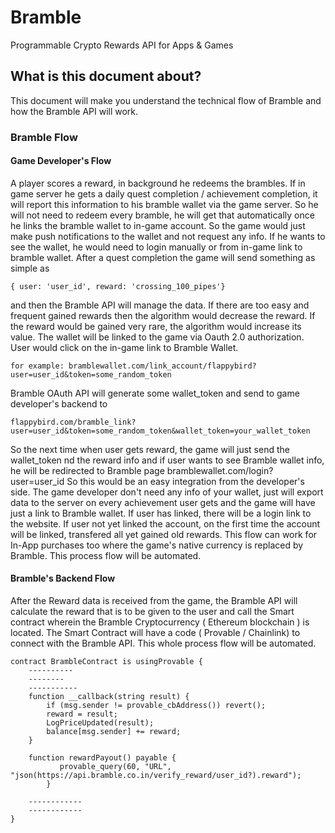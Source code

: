 # Bramble
Programmable Crypto Rewards API for Apps & Games

## What is this document about?

This document will make you understand the technical flow of Bramble and how the Bramble API will work.

### Bramble Flow

#### Game Developer's Flow
A player scores a reward, in background he redeems the brambles. If in game server he gets a daily quest completion / achievement completion, it will report this information to his bramble wallet via the game server. So he will not need to redeem every bramble, he will get that automatically once he links the bramble wallet to in-game account. So the game would just make push notifications to the wallet and not request any info. If he wants to see the wallet, he would need to login manually or from in-game link to bramble wallet. After a quest completion the game will send something as simple as 
````
{ user: 'user_id', reward: 'crossing_100_pipes'} 
````
and then the Bramble API will manage the data. If there are too easy and frequent gained rewards then the algorithm would decrease the reward. If the reward would be gained very rare, the algorithm would increase its value. The wallet will be linked to the game via Oauth 2.0 authorization. User would click on the in-game link to Bramble Wallet. 

````
for example: bramblewallet.com/link_account/flappybird?user=user_id&token=some_random_token
````
Bramble OAuth API will generate some wallet_token and send to game developer's backend to
````
flappybird.com/bramble_link?user=user_id&token=some_random_token&wallet_token=your_wallet_token
````
So the next time when user gets reward, the game will just send the wallet_token nd the reward info and if user wants to see Bramble wallet info, he will be redirected to Bramble page bramblewallet.com/login?user=user_id
So this would be an easy integration from the developer's side. The game developer don't need any info of your wallet, just will export data to the server on every achievement user gets and the game will have just a link to Bramble wallet. If user has linked, there will be a login link to the website. If user not yet linked the account, on the first time the account will be linked, transfered all yet gained old rewards. This flow can work for In-App purchases too where the game's native currency is replaced by Bramble. This process flow will be automated.


#### Bramble's Backend Flow
After the Reward data is received from the game, the Bramble API will calculate the reward that is to be given to the user and call the Smart contract wherein the Bramble Cryptocurrency ( Ethereum blockchain ) is located. The Smart Contract will have a code ( Provable / Chainlink) to connect with the Bramble API. This whole process flow will be automated.

```
contract BrambleContract is usingProvable {
	----------
	--------
	-----------
    function __callback(string result) {
        if (msg.sender != provable_cbAddress()) revert();
        reward = result;
        LogPriceUpdated(result);
        balance[msg.sender] += reward;
    }

    function rewardPayout() payable { 
           provable_query(60, "URL", "json(https://api.bramble.co.in/verify_reward/user_id?).reward");
        }
    
    ------------
    ------------
}
```
